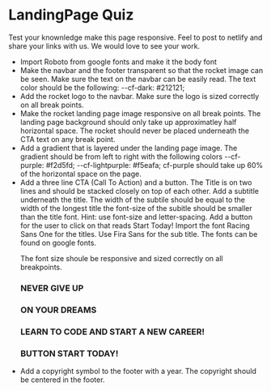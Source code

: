 # LandingPage Quiz
 Test your knownledge make this page responsive. 
 Feel to post to netlify and share your links with us. We would love to see your work. 

<ul>
<li>Import Roboto from google fonts and make it the body font</li>
<li>
 Make the navbar and the footer transparent so that the rocket image can be seen. Make sure the text on the navbar can be easily read. The text color should be the following:
 --cf-dark: #212121;
 </li>
 <li>
Add the rocket logo to the navbar. Make sure the logo is sized correctly on all break points. 
</li>
<li>
 Make the rocket landing page image responsive on all break points. The landing page background should only take up approximatley half horizontal space. The rocket should never be placed underneath the CTA text on any break point.
</li>
<li>
 Add a gradient that is layered under the landing page image. The gradient should be from left to right with the following colors
 --cf-purple: #f2d5fd;  
 --cf-lightpurple: #f5eafa; 
 cf-purple should take up 60% of the horizontal space on the page.
</li>
<li>
 Add a three line CTA (Call To Action) and a button. The Title is on two lines and should be stacked closely on top of each other. Add a subtitle underneath the title. The width of the subtile should be equal to the width of the longest title the font-size of the subitle should be smaller than the title font. Hint: use font-size and letter-spacing. Add a button for the user to click on that reads Start Today! Import the font Racing Sans One for the titles. Use Fira Sans for the sub title. The fonts can be found on google fonts.
 
 The font size shoule be responsive and sized correctly on all breakpoints.

 ### NEVER GIVE UP
 ### ON YOUR DREAMS
 ### LEARN TO CODE AND START A NEW CAREER!
 ### BUTTON START TODAY!
</li>
<li>
  Add a copyright symbol to the footer with a year. The copyright should be centered in the footer.  
</li>
</ul>


